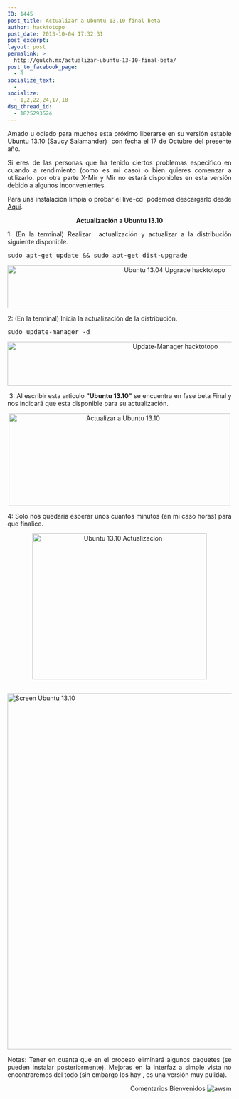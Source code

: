 ```yaml
---
ID: 1445
post_title: Actualizar a Ubuntu 13.10 final beta
author: hacktotopo
post_date: 2013-10-04 17:32:31
post_excerpt:
layout: post
permalink: >
  http://gulch.mx/actualizar-ubuntu-13-10-final-beta/
post_to_facebook_page:
  - 0
socialize_text:
  - 
socialize:
  - 1,2,22,24,17,18
dsq_thread_id:
  - 1825293524
---
```

<p style="text-align: justify;">Amado u odiado para muchos esta próximo liberarse en su versión estable Ubuntu 13.10 (Saucy Salamander)  con fecha el 17 de Octubre del presente año.</p>
<p style="text-align: justify;">Si eres de las personas que ha tenido ciertos problemas especifico en cuando a rendimiento (como es mi caso) o bien quieres comenzar a utilizarlo. por otra parte X-Mir y Mir no estará disponibles en esta versión debido a algunos inconvenientes.</p>
<p style="text-align: justify;">Para una instalación limpia o probar el live-cd  podemos descargarlo desde <a title="Aquí" href="http://releases.ubuntu.com/saucy/">Aquí</a>.</p>
<p style="text-align: center;"><strong>Actualización a Ubuntu 13.10</strong></p>
<p style="text-align: justify;">1: (En la terminal) Realizar  actualización y actualizar a la distribución siguiente disponible.</p>

<pre class="width:400 lang:sh decode:true">sudo apt-get update &amp;&amp; sudo apt-get dist-upgrade</pre>
<p style="text-align: center;"><img class="size-full wp-image-1446 aligncenter" alt="Ubuntu 13.04 Upgrade hacktotopo" src="http://gulch.mx/wp-content/uploads/2013/10/1.jpg" width="736" height="97" /></p>
<p style="text-align: justify;">2: (En la terminal) Inicia la actualización de la distribución.</p>

<pre class="width:400 lang:sh decode:true">sudo update-manager -d</pre>
<p style="text-align: center;"><img class="size-full wp-image-1447 aligncenter" alt="Update-Manager hacktotopo" src="http://gulch.mx/wp-content/uploads/2013/10/2.jpg" width="739" height="99" /></p>
<p style="text-align: justify;"> 3: Al escribir esta articulo <strong>"Ubuntu 13.10"</strong> se encuentra en fase beta Final y nos indicará que esta disponible para su actualización.</p>
<p style="text-align: center;"><img class="size-full wp-image-1448 aligncenter" alt="Actualizar a Ubuntu 13.10" src="http://gulch.mx/wp-content/uploads/2013/10/3.jpg" width="498" height="208" /></p>
<p style="text-align: justify;">4: Solo nos quedaría esperar unos cuantos minutos (en mi caso horas) para que finalice.</p>
<p style="text-align: center;"><img class="size-full wp-image-1449 aligncenter" alt="Ubuntu 13.10 Actualizacion" src="http://gulch.mx/wp-content/uploads/2013/10/5.jpg" width="392" height="328" /></p>
&nbsp;

<img class="size-full wp-image-1452 alignnone" alt="Screen Ubuntu 13.10" src="http://gulch.mx/wp-content/uploads/2013/10/screen.jpg" width="1280" height="800" />
<p style="text-align: justify;">Notas: Tener en cuanta que en el proceso eliminará algunos paquetes (se pueden instalar posteriormente). Mejoras en la interfaz a simple vista no encontraremos del todo (sin embargo los hay , es una versión muy pulida).</p>
<p style="text-align: right;">Comentarios Bienvenidos <img class="alignnone size-full wp-image-1198" alt="awsm" src="http://gulch.mx/wp-content/uploads/2013/06/awesome.png" /></p>